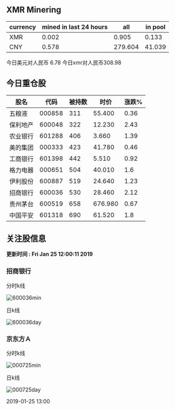 ## XMR Minering

|currency|mined in last 24 hours|all|in pool|
|---|---|---|---|
|XMR|0.002|0.905|0.133|
|CNY|0.578|279.604|41.039|

今日美元对人民币 6.78	今日xmr对人民币308.98


## 今日重仓股 

|股名|代码|被持数|时价|涨跌%|
|---|---|---|---|---|
|五粮液|000858|311|55.400|0.36|
|保利地产|600048|322|12.230|2.43|
|农业银行|601288|406|3.660|1.39|
|美的集团|000333|423|41.780|0.46|
|工商银行|601398|442|5.510|0.92|
|格力电器|000651|504|40.010|1.6|
|伊利股份|600887|519|24.640|1.23|
|招商银行|600036|530|28.460|2.12|
|贵州茅台|600519|658|676.980|0.67|
|中国平安|601318|690|61.520|1.8|

## 关注股信息
**更新时间 : Fri Jan 25 12:00:11 2019**
### 招商银行 
分时k线

![600036min](http://image.sinajs.cn/newchart/min/n/sh600036.gif)

日k线

![600036day](http://image.sinajs.cn/newchart/daily/n/sh600036.gif)

### 京东方Ａ 
分时k线

![000725min](http://image.sinajs.cn/newchart/min/n/sz000725.gif)

日k线

![000725day](http://image.sinajs.cn/newchart/daily/n/sz000725.gif)

2019-01-25 13:00